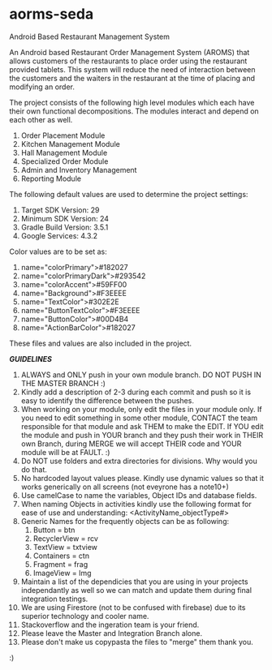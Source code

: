 # aorms-seda
Android Based Restaurant Management System

An Android based Restaurant Order Management System (AROMS) that allows customers of the restaurants to place order using the restaurant provided tablets. This system will reduce the need of interaction between the customers and the waiters in the restaurant at the time of placing and modifying an order. 

The project consists of the following high level modules which each have their own functional decompositions. The modules interact and depend on each other as well.

1. Order Placement Module
2. Kitchen Management Module
3. Hall Management Module
4. Specialized Order Module
5. Admin and Inventory Management
6. Reporting Module

The following default values are used to determine the project settings:

1. Target SDK Version:     29
2. Minimum SDK Version:    24
3. Gradle Build Version:   3.5.1
4. Google Services:        4.3.2



Color values are to be set as:
1. name="colorPrimary">#182027
2. name="colorPrimaryDark">#293542
3. name="colorAccent">#59FF00
4. name="Background">#F3EEEE
5. name="TextColor">#302E2E
6. name="ButtonTextColor">#F3EEEE
7. name="ButtonColor">#00D4B4
8. name="ActionBarColor">#182027
    
These files and values are also included in the project.

***GUIDELINES***

1. ALWAYS and ONLY push in your own module branch. DO NOT PUSH IN THE MASTER BRANCH :)
2. Kindly add a description of 2-3 during each commit and push so it is easy to identify the difference between the pushes.
3. When working on your module, only edit the files in your module only. If you need to edit something in some other module, CONTACT the team responsible for that module and ask THEM to make the EDIT. If YOU edit the module and push in YOUR branch and they push their work in THEIR own Branch, during MERGE we will accept THEIR code and YOUR module will be at FAULT. :)
4. Do NOT use folders and extra directories for divisions. Why would you do that.
5. No hardcoded layout values please. Kindly use dynamic values so that it works generically on all screens (not eveyrone has a note10+)
6. Use camelCase to name the variables, Object IDs and database fields.
7. When naming Objects in activities kindly use the following format for ease of use and understanding: <ActivityName_objectType#>
8. Generic Names for the frequently objects can be as following:
    1.   Button = btn
    2.   RecyclerView = rcv
    3.   TextView = txtview
    4.   Containers = ctn
    5.   Fragment = frag
    6.   ImageView = Img
9. Maintain a list of the dependicies that you are using in your projects independantly as well so we can match and update them during final integration testings.
10. We are using Firestore (not to be confused with firebase) due to its superior technology and cooler name.
11. Stackoverflow and the ingeration team is your friend.
12. Please leave the Master and Integration Branch alone.
13. Please don't make us copypasta the files to "merge" them thank you.

:)

    
